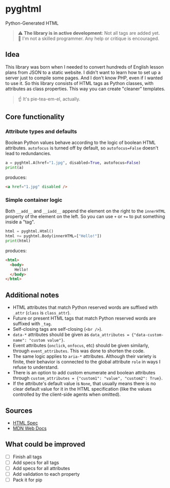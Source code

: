 # pyghtml

Python-Generated HTML

> ⚠️ **The library is in active development**: Not all tags are added yet.  
> 💩 I'm not a skilled programmer. Any help or critique is encouraged.

## Idea

This library was born when I needed to convert hundreds of English lesson plans from JSON to a static website. I didn't want to learn how to set up a server just to compile some pages. And I don't know PHP, even if I wanted to use it. So this library consists of HTML tags as Python classes, with attributes as class properties. This way you can create "cleaner" templates.

> ☝️ It's pie-tea-em-el, actually.

## Core functionality

### Attribute types and defaults

Boolean Python values behave according to the logic of boolean HTML attributes. `autofocus` is turned off by default, so `autofocus=False` doesn't lead to redundancies.

```python
a = pyghtml.A(href="1.jpg", disabled=True, autofocus=False)
print(a)
```

produces:

```html
<a href="1.jpg" disabled />
```

### Simple container logic

Both `__add__` and `__iadd__` append the element on the right to the `innerHTML` property of the element on the left. So you can use `+` or `+=` to put something inside a "tag".

```python
html = pyghtml.Html()
html += pyghtml.Body(innerHTML=["Hello!"])
print(html)
```

produces:

```html
<html>
  <body>
    Hello!
  </body>
</html>
```

## Additional notes

- HTML attributes that match Python reserved words are suffixed with `_attr` (`class` is `class_attr`).
- Future or present HTML tags that match Python reserved words are suffixed with `_tag`.
- Self-closing tags are self-closing (`<br />`).
- `data-*` attributes should be given as `data_attributes = {"data-custom-name": "custom value"}`.
- Event attributes (`onclick`, `onfocus`, etc) should be given similarly, through `event_attributes`. This was done to shorten the code.
- The same logic applies to `aria-*` attributes. Although their variety is finite, their behavior is connected to the global attribute `role` in ways I refuse to understand.
- There is an option to add custom enumerate and boolean attributes through `custom_attributes = {"custom1": "value", "custom2": True}`.
- If the attribute's default value is `None`, that usually means there is no clear default value for it in the HTML specification (like the values controlled by the client-side agents when omitted).

## Sources

- [HTML Spec][def2]
- [MDN Web Docs][def]

## What could be improved

- [ ] Finish all tags
- [ ] Add specs for all tags
- [ ] Add specs for all attributes
- [ ] Add validation to each property
- [ ] Pack it for pip

[def]: https://developer.mozilla.org/en-US/docs/Web/HTML
[def2]: https://html.spec.whatwg.org/
